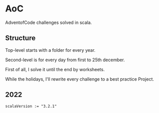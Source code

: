 # AoC

AdventofCode challenges solved in scala.

## Structure

Top-level starts with a folder for every year.

Second-level is for every day from first to 25th december.

First of all, I solve it until the end by worksheets.

While the holidays, I'll rewrite every challenge to a best practice Project.

## 2022

`scalaVersion := "3.2.1"`

